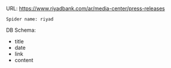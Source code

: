 URL: https://www.riyadbank.com/ar/media-center/press-releases

    Spider name: riyad

DB Schema:
- title
- date
- link
- content

